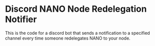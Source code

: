 # Discord NANO Node Redelegation Notifier


This is the code for a discord bot that sends a notification to a specified channel every time someone redelegates NANO to your node. 


